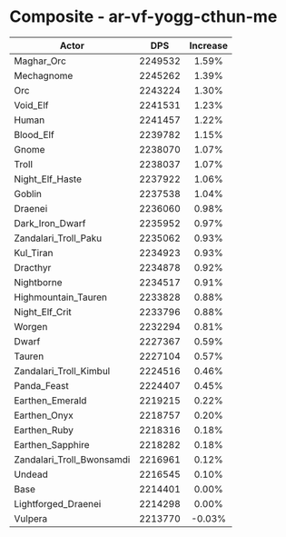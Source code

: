 # Composite - ar-vf-yogg-cthun-me
| Actor | DPS | Increase |
|---|:---:|:---:|
|Maghar_Orc|2249532|1.59%|
|Mechagnome|2245262|1.39%|
|Orc|2243224|1.30%|
|Void_Elf|2241531|1.23%|
|Human|2241457|1.22%|
|Blood_Elf|2239782|1.15%|
|Gnome|2238070|1.07%|
|Troll|2238037|1.07%|
|Night_Elf_Haste|2237922|1.06%|
|Goblin|2237538|1.04%|
|Draenei|2236060|0.98%|
|Dark_Iron_Dwarf|2235952|0.97%|
|Zandalari_Troll_Paku|2235062|0.93%|
|Kul_Tiran|2234923|0.93%|
|Dracthyr|2234878|0.92%|
|Nightborne|2234517|0.91%|
|Highmountain_Tauren|2233828|0.88%|
|Night_Elf_Crit|2233796|0.88%|
|Worgen|2232294|0.81%|
|Dwarf|2227367|0.59%|
|Tauren|2227104|0.57%|
|Zandalari_Troll_Kimbul|2224516|0.46%|
|Panda_Feast|2224407|0.45%|
|Earthen_Emerald|2219215|0.22%|
|Earthen_Onyx|2218757|0.20%|
|Earthen_Ruby|2218316|0.18%|
|Earthen_Sapphire|2218282|0.18%|
|Zandalari_Troll_Bwonsamdi|2216961|0.12%|
|Undead|2216545|0.10%|
|Base|2214401|0.00%|
|Lightforged_Draenei|2214298|0.00%|
|Vulpera|2213770|-0.03%|
